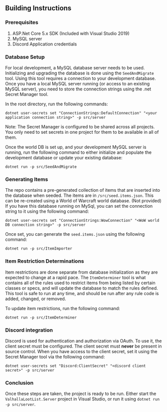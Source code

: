 ## Building Instructions

### Prerequisites

1. ASP.Net Core 5.x SDK (Included with Visual Studio 2019)
2. MySQL server
3. Discord Application credentials

### Database Setup

For local development, a MySQL database server needs to be used. Initializing and upgrading the database is done using the `SeedAndMigrate` tool. Using this tool requires a connection to your development database. Once you have a local MySQL server running (or access to an existing MySQL server), you need to store the connection strings using the .net Secret Manager tool.

In the root directory, run the following commands:

```
dotnet user-secrets set "ConnectionStrings:DefaultConnection" "<your application connection string>" -p src/server
```

Note: The Secret Manager is configured to be shared across all projects. You only need to set secrets in one project for them to be available in all of them.

Once the world DB is set up, and your development MySQL server is running, run the following command to either initialize and populate the development database or update your existing database:

```
dotnet run -p src/SeedAndMigrate
```

### Generating Items

The repo contains a pre-generated collection of items that are inserted into the database when seeded. The items are in `/src/seed.items.json`. This can be re-created using a World of Warcraft world database. (Not provided) If you have this database running on MySql, you can set the connection string to it using the following command:

``` 
dotnet user-secrets set "ConnectionStrings:WowConnection" "<WoW world DB connection string>" -p src/server
```

Once set, you can generate the `seed.items.json` using the following command:

``` 
dotnet run -p src/ItemImporter
```

### Item Restriction Determinations

Item restrictions are done separate from database initialization as they are expected to change at a rapid pace. The `ItemDeterminer` tool is what contains all of the rules used to restrict items from being listed by certain classes or specs, and will update the database to match the rules defined. This tool is safe to run at any time, and should be run after any rule code is added, changed, or removed.

To update item restrictions, run the following command:

```
dotnet run -p src/ItemDeterminer
```

### Discord integration

Discord is used for authentication and authorization via OAuth. To use it, the client secret must be configured. The client secret must **never** be present in source control. When you have access to the client secret, set it using the Secret Manager tool via the following command:

```
dotnet user-secrets set "Discord:ClientSecret" "<discord client secret>" -p src/server
```

### Conclusion

Once these steps are taken, the project is ready to be run. Either start the `ValhallaLootList.Server` project in Visual Studio, or run it using `dotnet run -p src/server`.